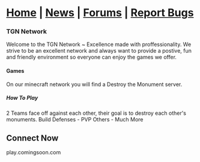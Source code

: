 # [Home](https://tgn-minecraft.github.io/home/) | [News](https://tgn-minecraft.github.io/news) | [Forums](https://tgn-minecraft-forums.enjin.com/) | [Report Bugs](https://github.com/TGN-Minecraft/issues)

### TGN Network
Welcome to the TGN Network ~ Excellence made with proffessionality.
We strive to be an excellent network and always want to provide a
postive, fun and friendly environment so everyone can enjoy the
games we offer.

#### Games
On our minecraft network you will find a Destroy the Monument server.

##### How To Play
2 Teams face off against each other,
their goal is to destroy each other's monuments.
Build Defenses - PVP Others - Much More

## Connect Now
play.comingsoon.com
